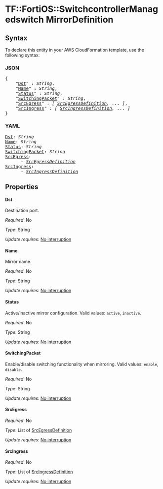 # TF::FortiOS::SwitchcontrollerManagedswitch MirrorDefinition

## Syntax

To declare this entity in your AWS CloudFormation template, use the following syntax:

### JSON

<pre>
{
    "<a href="#dst" title="Dst">Dst</a>" : <i>String</i>,
    "<a href="#name" title="Name">Name</a>" : <i>String</i>,
    "<a href="#status" title="Status">Status</a>" : <i>String</i>,
    "<a href="#switchingpacket" title="SwitchingPacket">SwitchingPacket</a>" : <i>String</i>,
    "<a href="#srcegress" title="SrcEgress">SrcEgress</a>" : <i>[ <a href="srcegressdefinition.md">SrcEgressDefinition</a>, ... ]</i>,
    "<a href="#srcingress" title="SrcIngress">SrcIngress</a>" : <i>[ <a href="srcingressdefinition.md">SrcIngressDefinition</a>, ... ]</i>
}
</pre>

### YAML

<pre>
<a href="#dst" title="Dst">Dst</a>: <i>String</i>
<a href="#name" title="Name">Name</a>: <i>String</i>
<a href="#status" title="Status">Status</a>: <i>String</i>
<a href="#switchingpacket" title="SwitchingPacket">SwitchingPacket</a>: <i>String</i>
<a href="#srcegress" title="SrcEgress">SrcEgress</a>: <i>
      - <a href="srcegressdefinition.md">SrcEgressDefinition</a></i>
<a href="#srcingress" title="SrcIngress">SrcIngress</a>: <i>
      - <a href="srcingressdefinition.md">SrcIngressDefinition</a></i>
</pre>

## Properties

#### Dst

Destination port.

_Required_: No

_Type_: String

_Update requires_: [No interruption](https://docs.aws.amazon.com/AWSCloudFormation/latest/UserGuide/using-cfn-updating-stacks-update-behaviors.html#update-no-interrupt)

#### Name

Mirror name.

_Required_: No

_Type_: String

_Update requires_: [No interruption](https://docs.aws.amazon.com/AWSCloudFormation/latest/UserGuide/using-cfn-updating-stacks-update-behaviors.html#update-no-interrupt)

#### Status

Active/inactive mirror configuration. Valid values: `active`, `inactive`.

_Required_: No

_Type_: String

_Update requires_: [No interruption](https://docs.aws.amazon.com/AWSCloudFormation/latest/UserGuide/using-cfn-updating-stacks-update-behaviors.html#update-no-interrupt)

#### SwitchingPacket

Enable/disable switching functionality when mirroring. Valid values: `enable`, `disable`.

_Required_: No

_Type_: String

_Update requires_: [No interruption](https://docs.aws.amazon.com/AWSCloudFormation/latest/UserGuide/using-cfn-updating-stacks-update-behaviors.html#update-no-interrupt)

#### SrcEgress

_Required_: No

_Type_: List of <a href="srcegressdefinition.md">SrcEgressDefinition</a>

_Update requires_: [No interruption](https://docs.aws.amazon.com/AWSCloudFormation/latest/UserGuide/using-cfn-updating-stacks-update-behaviors.html#update-no-interrupt)

#### SrcIngress

_Required_: No

_Type_: List of <a href="srcingressdefinition.md">SrcIngressDefinition</a>

_Update requires_: [No interruption](https://docs.aws.amazon.com/AWSCloudFormation/latest/UserGuide/using-cfn-updating-stacks-update-behaviors.html#update-no-interrupt)

